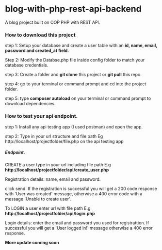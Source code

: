 # blog-with-php-rest-api-backend
A blog project built on OOP PHP with REST API. 

### How to download this project
step 1: Setup your database and create a user table with an __id, name, email, password and created_at field.__

Step 2: Modify the Databse.php file inside config folder to match your database credentials.

step 3: Create a folder and __git clone__ this project or __git pull__ this repo. 

step 4: go to your terminal or command prompt and cd into the project folder.

step 5: type __composer autoload__ on your terminal or command prompt to download dependencies.

### How to test your api endpoint.
step 1: Install any api testing app (I used postman) and open the app.

step 2: Type in your url structure and file path Eg http://localhost/projectfolder/file.php on the api testing app

##### Endpoint.

CREATE a user type in your url including file path E.g __http://localhost/projectfolder/api/create_user.php__

Registration details: name, email and password.

click send. If the registration is successful you will get a 200 code response with 'User was created' message, otherwise a 400 error code with a message 'Unable to create user'.

To LOGIN a user enter url with file path E.g __http://localhost/projectfolder/api/login.php__

Login details: enter the email and password you used for registrattion. If successful you will get a 'User logged in!' message otherwise a 400 error response.

__More update coming soon__
